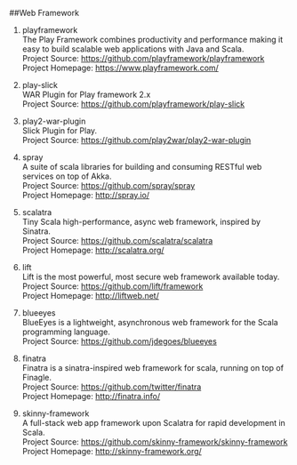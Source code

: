 ##Web Framework

1. playframework   
The Play Framework combines productivity and performance making it easy to build scalable web applications with Java and Scala.  
Project Source: https://github.com/playframework/playframework  
Project Homepage: https://www.playframework.com/

1. play-slick     
WAR Plugin for Play framework 2.x    
Project Source: https://github.com/playframework/play-slick    

1. play2-war-plugin   
Slick Plugin for Play.    
Project Source: https://github.com/play2war/play2-war-plugin  

1. spray    
A suite of scala libraries for building and consuming RESTful web services on top of Akka.  
Project Source: https://github.com/spray/spray    
Project Homepage: http://spray.io/

1. scalatra    
Tiny Scala high-performance, async web framework, inspired by Sinatra.    
Project Source: https://github.com/scalatra/scalatra     
Project Homepage: http://scalatra.org/

1. lift      
Lift is the most powerful, most secure web framework available today.       
Project Source: https://github.com/lift/framework       
Project Homepage: http://liftweb.net/

1. blueeyes     
BlueEyes is a lightweight, asynchronous web framework for the Scala programming language.       
Project Source: https://github.com/jdegoes/blueeyes      

1. finatra    
Finatra is a sinatra-inspired web framework for scala, running on top of Finagle.       
Project Source: https://github.com/twitter/finatra       
Project Homepage: http://finatra.info/

1. skinny-framework     
A full-stack web app framework upon Scalatra for rapid development in Scala.    
Project Source: https://github.com/skinny-framework/skinny-framework     
Project Homepage: http://skinny-framework.org/   
    
